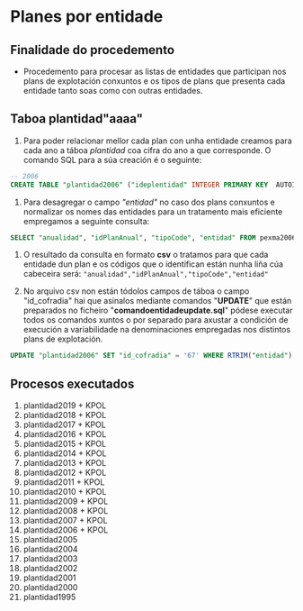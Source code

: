 # Planes por entidade


## Finalidade do procedemento

* Procedemento para procesar as listas de entidades que participan nos plans de explotación conxuntos e os tipos de plans que presenta cada entidade tanto soas como con outras entidades.

## Taboa plantidad"aaaa"

1. Para poder relacionar mellor cada plan con unha entidade creamos para cada ano a táboa _plantidad_ coa cifra do ano a que corresponde. O comando SQL para a súa creación é o seguinte:  
```sql
-- 2006
CREATE TABLE "plantidad2006" ("ideplentidad" INTEGER PRIMARY KEY  AUTOINCREMENT  NOT NULL , "anualidad" INTEGER, "idPlanAnual" INTEGER NOT NULL , "tipoCode" CHAR(4), "entidad" VARCHAR(150), "id_cofradia" INTEGER)
```
1. Para desagregar o campo _"entidad"_ no caso dos plans conxuntos e normalizar os nomes das entidades para un tratamento mais eficiente empregamos a seguinte consulta:  
```sql
SELECT "anualidad", "idPlanAnual", "tipoCode", "entidad" FROM pexma2006 ORDER BY "tipoCode", "idPlanAnual"
```

1. O resultado da consulta en formato **csv** o tratamos para que cada entidade dun plan e os códigos que o identifican están nunha liña cúa cabeceira será: `"anualidad","idPlanAnual","tipoCode","entidad"`

1. No arquivo csv non están tódolos campos de táboa o campo "id_cofradia" hai que asinalos mediante comandos "**UPDATE**" que están preparados no ficheiro "**comandoentidadeupdate.sql**" pódese executar todos os comandos xuntos o por separado para axustar a condición de execución a variabilidade na denominaciones empregadas nos distintos plans de explotación.  
```sql
UPDATE "plantidad2006" SET "id_cofradia" = '67' WHERE RTRIM("entidad") LIKE '% Anllóns%' AND "id_cofradia" ISNULL;
```

## Procesos executados

1. plantidad2019 + KPOL
1. plantidad2018 + KPOL
1. plantidad2017 + KPOL
1. plantidad2016 + KPOL
1. plantidad2015 + KPOL
1. plantidad2014 + KPOL
1. plantidad2013 + KPOL
1. plantidad2012 + KPOL
1. plantidad2011 + KPOL
1. plantidad2010 + KPOL
1. plantidad2009 + KPOL
1. plantidad2008 + KPOL
1. plantidad2007 + KPOL
1. plantidad2006 + KPOL
1. plantidad2005
1. plantidad2004
1. plantidad2003
1. plantidad2002
1. plantidad2001
1. plantidad2000
1. plantidad1995




